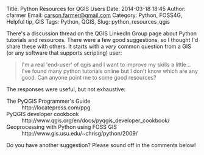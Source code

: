Title: Python Resources for QGIS Users
Date: 2014-03-18 18:45
Author: cfarmer
Email: carson.farmer@gmail.com
Category: Python, FOSS4G, Helpful tip, GIS
Tags: Python, QGIS, 
Slug: python_resources_qgis

There's a discussion thread on the QGIS LinkedIn Group page about Python tutorials and resources. There were a few good suggestions, so I thought I'd share these with others. It starts with a *very* common question from a GIS (or any software that supports scripting) user:

> I'm a real 'end-user' of qgis and I want to improve my skills a little... I've found many python tutorials online but I don't know which are any good. Can anyone point me to some good resources?

The responses were useful, but not exhaustive:

<dl>
<dt>The PyQGIS Programmer's Guide</dt><dd>http://locatepress.com/ppg</dd>
<dt>PyQGIS developer cookbook</dt><dd> http://www.qgis.org/en/docs/pyqgis_developer_cookbook/</dd>
<dt>Geoprocessing with Python using FOSS GIS</dt><dd>http://www.gis.usu.edu/~chrisg/python/2009/</dd>
</dl>

Do you have another suggestion? Please sound off in the comments below!
